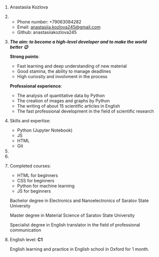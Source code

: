 1. Anastasiia Kozlova
2. * Phone number: +79063084282
   * Email: anastasiia.kozlova245@gmail.com
   * Github: anastasiiakozlova245
3. _**The aim: to become a high-level developer and to make the world better :wink:**_
   
   **Strong points**:
     * Fast learning and deep understanding of new material
     * Good stamina, the ability to manage deadlines
     * High curiosity and involvment in the process
   
   **Professional experience**:
     * The analysis of quantitative data by Python
     * The creation of images and graphs by Python
     * The writing of about 15 scientific articles in English
     * The fast professional development in the field of scientific research
     
4. Skills and expertise:
    * Python (Jupyter Notebook)
    * JS
    * HTML
    * Git
5.
6. 
7. Completed courses:
    * HTML for beginners
    * CSS for beginners
    * Python for machine learning
    * JS for beginners
   
   Bachelor degree in Electronics and Nanoelectronics of Saratov State University
   
   Master degree in Material Science of Saratov State University
   
   Specialist degree in English translator in the field of professional communication
   
 8. English level: **C1** 
     
    English learning and practice in English school in Oxford for 1 month.
